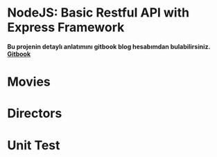 # NodeJS: Basic Restful API with Express Framework

**Bu projenin detaylı anlatımını gitbook blog hesabımdan bulabilirsiniz. [Gitbook](https://cnisan.gitbook.io/cem-nisan/)**


# Movies

# Directors

# Unit Test
